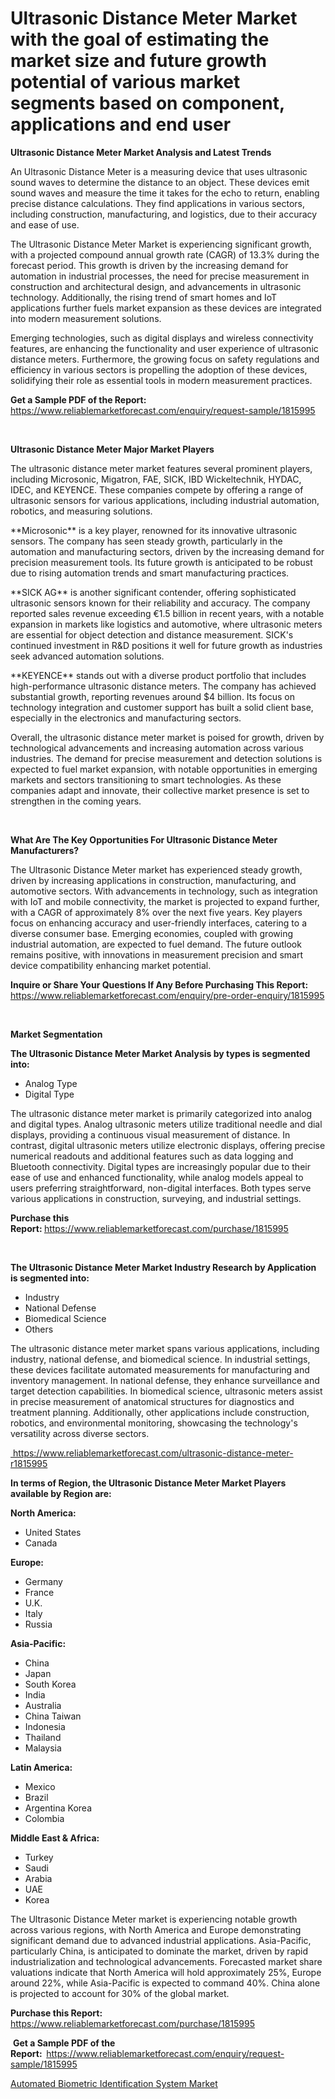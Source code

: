 <p><h1>Ultrasonic Distance Meter Market with the goal of estimating the market size and future growth potential of various market segments based on component, applications and end user</h1></p><p><strong>Ultrasonic Distance Meter Market Analysis and Latest Trends</strong></p>
<p><p>An Ultrasonic Distance Meter is a measuring device that uses ultrasonic sound waves to determine the distance to an object. These devices emit sound waves and measure the time it takes for the echo to return, enabling precise distance calculations. They find applications in various sectors, including construction, manufacturing, and logistics, due to their accuracy and ease of use.</p><p>The Ultrasonic Distance Meter Market is experiencing significant growth, with a projected compound annual growth rate (CAGR) of 13.3% during the forecast period. This growth is driven by the increasing demand for automation in industrial processes, the need for precise measurement in construction and architectural design, and advancements in ultrasonic technology. Additionally, the rising trend of smart homes and IoT applications further fuels market expansion as these devices are integrated into modern measurement solutions.</p><p>Emerging technologies, such as digital displays and wireless connectivity features, are enhancing the functionality and user experience of ultrasonic distance meters. Furthermore, the growing focus on safety regulations and efficiency in various sectors is propelling the adoption of these devices, solidifying their role as essential tools in modern measurement practices.</p></p>
<p><strong>Get a Sample PDF of the Report:&nbsp;</strong> <a href="https://www.reliablemarketforecast.com/enquiry/request-sample/1815995?utm_campaign=1899&utm_medium=2&utm_source=Github&utm_content=ia&utm_term=19022025&utm_id=ultrasonic-distance-meter">https://www.reliablemarketforecast.com/enquiry/request-sample/1815995</a></p>
<p>&nbsp;</p>
<p><strong>Ultrasonic Distance Meter Major Market Players</strong></p>
<p><p>The ultrasonic distance meter market features several prominent players, including Microsonic, Migatron, FAE, SICK, IBD Wickeltechnik, HYDAC, IDEC, and KEYENCE. These companies compete by offering a range of ultrasonic sensors for various applications, including industrial automation, robotics, and measuring solutions.</p><p>**Microsonic** is a key player, renowned for its innovative ultrasonic sensors. The company has seen steady growth, particularly in the automation and manufacturing sectors, driven by the increasing demand for precision measurement tools. Its future growth is anticipated to be robust due to rising automation trends and smart manufacturing practices.</p><p>**SICK AG** is another significant contender, offering sophisticated ultrasonic sensors known for their reliability and accuracy. The company reported sales revenue exceeding €1.5 billion in recent years, with a notable expansion in markets like logistics and automotive, where ultrasonic meters are essential for object detection and distance measurement. SICK's continued investment in R&D positions it well for future growth as industries seek advanced automation solutions.</p><p>**KEYENCE** stands out with a diverse product portfolio that includes high-performance ultrasonic distance meters. The company has achieved substantial growth, reporting revenues around $4 billion. Its focus on technology integration and customer support has built a solid client base, especially in the electronics and manufacturing sectors.</p><p>Overall, the ultrasonic distance meter market is poised for growth, driven by technological advancements and increasing automation across various industries. The demand for precise measurement and detection solutions is expected to fuel market expansion, with notable opportunities in emerging markets and sectors transitioning to smart technologies. As these companies adapt and innovate, their collective market presence is set to strengthen in the coming years.</p></p>
<p>&nbsp;</p>
<p><strong>What Are The Key Opportunities For Ultrasonic Distance Meter Manufacturers?</strong></p>
<p><p>The Ultrasonic Distance Meter market has experienced steady growth, driven by increasing applications in construction, manufacturing, and automotive sectors. With advancements in technology, such as integration with IoT and mobile connectivity, the market is projected to expand further, with a CAGR of approximately 8% over the next five years. Key players focus on enhancing accuracy and user-friendly interfaces, catering to a diverse consumer base. Emerging economies, coupled with growing industrial automation, are expected to fuel demand. The future outlook remains positive, with innovations in measurement precision and smart device compatibility enhancing market potential.</p></p>
<p><strong>Inquire or Share Your Questions If Any Before Purchasing This Report:</strong> <a href="https://www.reliablemarketforecast.com/enquiry/pre-order-enquiry/1815995?utm_campaign=1899&utm_medium=2&utm_source=Github&utm_content=ia&utm_term=19022025&utm_id=ultrasonic-distance-meter">https://www.reliablemarketforecast.com/enquiry/pre-order-enquiry/1815995</a></p>
<p>&nbsp;</p>
<p><strong>Market Segmentation</strong></p>
<p><strong>The Ultrasonic Distance Meter Market Analysis by types is segmented into:</strong></p>
<p><ul><li>Analog Type</li><li>Digital Type</li></ul></p>
<p><p>The ultrasonic distance meter market is primarily categorized into analog and digital types. Analog ultrasonic meters utilize traditional needle and dial displays, providing a continuous visual measurement of distance. In contrast, digital ultrasonic meters utilize electronic displays, offering precise numerical readouts and additional features such as data logging and Bluetooth connectivity. Digital types are increasingly popular due to their ease of use and enhanced functionality, while analog models appeal to users preferring straightforward, non-digital interfaces. Both types serve various applications in construction, surveying, and industrial settings.</p></p>
<p><strong>Purchase this Report:&nbsp;</strong><a href="https://www.reliablemarketforecast.com/purchase/1815995?utm_campaign=1899&utm_medium=2&utm_source=Github&utm_content=ia&utm_term=19022025&utm_id=ultrasonic-distance-meter">https://www.reliablemarketforecast.com/purchase/1815995</a></p>
<p>&nbsp;</p>
<p><strong>The Ultrasonic Distance Meter Market Industry Research by Application is segmented into:</strong></p>
<p><ul><li>Industry</li><li>National Defense</li><li>Biomedical Science</li><li>Others</li></ul></p>
<p><p>The ultrasonic distance meter market spans various applications, including industry, national defense, and biomedical science. In industrial settings, these devices facilitate automated measurements for manufacturing and inventory management. In national defense, they enhance surveillance and target detection capabilities. In biomedical science, ultrasonic meters assist in precise measurement of anatomical structures for diagnostics and treatment planning. Additionally, other applications include construction, robotics, and environmental monitoring, showcasing the technology's versatility across diverse sectors.</p></p>
<p><a href="https://www.reliablemarketforecast.com/ultrasonic-distance-meter-r1815995?utm_campaign=1899&utm_medium=2&utm_source=Github&utm_content=ia&utm_term=19022025&utm_id=ultrasonic-distance-meter">&nbsp;https://www.reliablemarketforecast.com/ultrasonic-distance-meter-r1815995</a></p>
<p><strong>In terms of Region, the Ultrasonic Distance Meter Market Players available by Region are:</strong></p>
<p>
    <p> <strong> North America: </strong>
        <ul>
            <li>United States</li>
            <li>Canada</li>
        </ul>
        </p> 
    <p> <strong> Europe: </strong>
        <ul>
            <li>Germany</li>
            <li>France</li>
            <li>U.K.</li>
            <li>Italy</li>
            <li>Russia</li>
        </ul>
        </p> 
    <p> <strong> Asia-Pacific: </strong>
        <ul>
            <li>China</li>
            <li>Japan</li>
            <li>South Korea</li>
            <li>India</li>
            <li>Australia</li>
            <li>China Taiwan</li>
            <li>Indonesia</li>
            <li>Thailand</li>
            <li>Malaysia</li>
        </ul>
        </p> 
    <p> <strong> Latin America: </strong>
        <ul>
            <li>Mexico</li>
            <li>Brazil</li>
            <li>Argentina Korea</li>
            <li>Colombia</li>
        </ul>
        </p> 
    <p> <strong> Middle East & Africa: </strong>
        <ul>
            <li>Turkey</li>
            <li>Saudi</li>
            <li>Arabia</li>
            <li>UAE</li>
            <li>Korea</li>
        </ul>
    </p>
    </p>
<p><p>The Ultrasonic Distance Meter market is experiencing notable growth across various regions, with North America and Europe demonstrating significant demand due to advanced industrial applications. Asia-Pacific, particularly China, is anticipated to dominate the market, driven by rapid industrialization and technological advancements. Forecasted market share valuations indicate that North America will hold approximately 25%, Europe around 22%, while Asia-Pacific is expected to command 40%. China alone is projected to account for 30% of the global market.</p></p>
<p><strong>Purchase this Report: </strong><a href="https://www.reliablemarketforecast.com/purchase/1815995?utm_campaign=1899&utm_medium=2&utm_source=Github&utm_content=ia&utm_term=19022025&utm_id=ultrasonic-distance-meter">https://www.reliablemarketforecast.com/purchase/1815995</a></p>
<p>&nbsp;<strong>Get a Sample PDF of the Report:&nbsp;&nbsp;</strong><a href="https://www.reliablemarketforecast.com/enquiry/request-sample/1815995?utm_campaign=1899&utm_medium=2&utm_source=Github&utm_content=ia&utm_term=19022025&utm_id=ultrasonic-distance-meter">https://www.reliablemarketforecast.com/enquiry/request-sample/1815995</a></p>
<p><strong></strong></p>
<p><p><a href="https://github.com/YashRP12/Market-Research-Report-List-7/blob/main/automated-biometric-identification-system-market.md?utm_campaign=1899&utm_medium=2&utm_source=Github&utm_content=ia&utm_term=19022025&utm_id=ultrasonic-distance-meter">Automated Biometric Identification System Market</a></p></p>